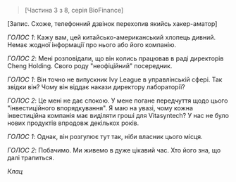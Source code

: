 >[Частина 3 з 8, серія BioFinance] 

[Запис. Схоже, телефонний дзвінок перехопив якийсь хакер-аматор]

*ГОЛОС 1*: Кажу вам, цей китайсько-американський хлопець дивний. Немає жодної інформації про нього або його компанію.

*ГОЛОС 2*: Мені розповідали, що він колись працював в раді директорів Cheng Holding. Свого роду "неофіційний" посередник.

*ГОЛОС 1*: Він точно не випускник Ivy League в управлінській сфері. Так звідки він? Чому він віддає накази директору лабораторії?

*ГОЛОС 2*: Це мені не дає спокою. У мене погане передчуття щодо цього "інвестиційного впорядкування". Я маю на увазі, чому кожна інвестиційна компанія має виділяти гроші для Vitasyntech? У нас не було нових продуктів впродовж декількох років.

*ГОЛОС 1*: Однак, він розгулює тут так, ніби власник цього місця.

*ГОЛОС 2*: Побачимо. Ми живемо в дуже цікавий час. Хто його зна, що далі трапиться.

*Клац*
